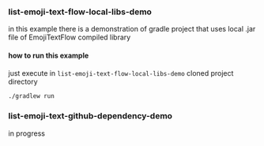 ### list-emoji-text-flow-local-libs-demo
in this example there is a demonstration of
gradle project that uses local .jar file
of EmojiTextFlow compiled library

#### how to run this example
just execute in `list-emoji-text-flow-local-libs-demo`
cloned project directory

```bash
./gradlew run
```


### list-emoji-text-github-dependency-demo
in progress
